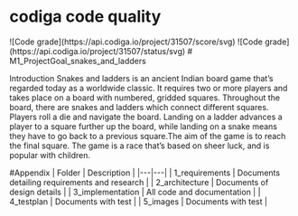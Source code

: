 <h1>codiga code quality</h1>
![Code grade](https://api.codiga.io/project/31507/score/svg)
![Code grade](https://api.codiga.io/project/31507/status/svg)
# M1_ProjectGoal_snakes_and_ladders

Introduction
Snakes and ladders is an ancient Indian board game that’s regarded today as a worldwide classic. It requires two or more players and takes place on a board with numbered, gridded squares. Throughout the board, there are snakes and ladders which connect different squares. Players roll a die and navigate the board. Landing on a ladder advances a player to a square further up the board, while landing on a snake means they have to go back to a previous square.The aim of the game is to reach the final square. The game is a race that’s based on sheer luck, and is popular with children.


#Appendix
| Folder | Description |
|---|---|
| 1_requirements | Documents detailing requirements and research |
| 2_architecture | Documents of design details |
| 3_implementation | All code and documentation |
| 4_testplan | Documents with test |
| 5_images | Documents with test |
